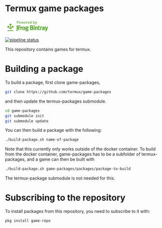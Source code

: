 # Termux game packages

[![Powered by JFrog Bintray](./.github/static/powered-by-bintray.png)](https://bintray.com)

[![pipeline status](https://gitlab.com/grimler/game-packages/badges/master/pipeline.svg)](https://gitlab.com/grimler/game-packages/commits/master)

This repository contains games for termux.

# Building a package
To build a package, first clone game-packages,
```sh
git clone https://github.com/termux/game-packages
```
and then update the termux-packages submodule.
```sh
cd game-packages
git submodule init
git submodule update
```
You can then build a package with the following:
```sh
./build-package.sh name-of-package
```
Note that this currently only works outside of the docker container.
To build from the docker container, game-packages has to be a subfolder of termux-packages, and a game can then be built with
```sh
./build-package.sh game-packages/packages/package-to-build
```
The termux-package submodule is not needed for this.

# Subscribing to the repository
To install packages from this repository, you need to subscribe to it with:
```sh
pkg install game-repo
```
